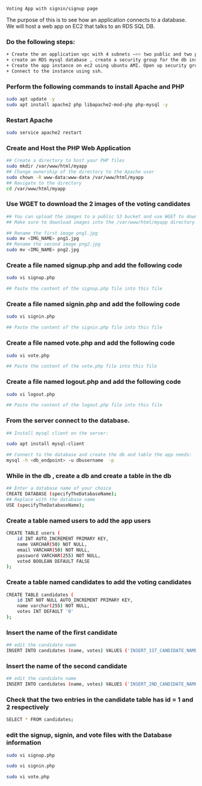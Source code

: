 ```Voting App with signin/signup page```

The purpose of this is to see how an application connects to a database. We will host a web app on EC2 that talks to an RDS SQL DB. 

### Do the following steps: 
```sh
+ Create the an application vpc with 4 subnets —>> two public and two private 
+ create an RDS mysql database , create a security group for the db instance. Pay attention to the db endpoint,     master username and password 
+ Create the app instance on ec2 using ubuntu AMI. Open up security groups for ssh and http 
+ Connect to the instance using ssh. 
```

### Perform the following commands to install Apache and PHP
```sh
sudo apt update -y
sudo apt install apache2 php libapache2-mod-php php-mysql -y
```

### Restart Apache
```sh
sudo service apache2 restart
```

### Create and Host the PHP Web Application
```sh
## Create a directory to host your PHP files
sudo mkdir /var/www/html/myapp
## Change ownership of the directory to the Apache user
sudo chown -R www-data:www-data /var/www/html/myapp
## Navigate to the directory
cd /var/www/html/myapp
```

### Use WGET to download the 2 images of the voting candidates
```sh
## You can upload the images to a public S3 bucket and use WGET to download them into your server**
## Make sure to download images into the /var/www/html/myapp directory

## Rename the first image png1.jpg
sudo mv <IMG_NAME> png1.jpg
## Rename the second image png2.jpg
sudo mv <IMG_NAME> png2.jpg

```
### Create a file named signup.php and add the following code
```sh
sudo vi signup.php

## Paste the content of the signup.php file into this file
```

### Create a file named signin.php and add the following code
```sh
sudo vi signin.php

## Paste the content of the signin.php file into this file
```

### Create a file named vote.php and add the following code
```sh
sudo vi vote.php

## Paste the content of the vote.php file into this file
```

### Create a file named logout.php and add the following code
```sh
sudo vi logout.php

## Paste the content of the logout.php file into this file
```

### From the server connect to the database.
```sh 
## Install mysql client on the server:

sudo apt install mysql-client

## Connect to the database and create the db and table the app needs:
mysql -h <db_endpoint> -u dbusername  -p 
```

### While in the db , create a db and create a table in the db

```sh
## Enter a database name of your choice
CREATE DATABASE (specifyTheDatabaseName); 
## Replace with the database name
USE (specifyTheDatabaseName);
```
### Create a table named users to add the app users 
```sh
CREATE TABLE users (
    id INT AUTO_INCREMENT PRIMARY KEY,
    name VARCHAR(50) NOT NULL,
    email VARCHAR(50) NOT NULL,
    password VARCHAR(255) NOT NULL,
    voted BOOLEAN DEFAULT FALSE
);
```

### Create a table named candidates to add the voting candidates
```sh
CREATE TABLE candidates (
    id INT NOT NULL AUTO_INCREMENT PRIMARY KEY,
    name varchar(255) NOT NULL,
    votes INT DEFAULT '0'
);
```

### Insert the name of the first candidate
```sh
## edit the candidate name
INSERT INTO candidates (name, votes) VALUES ('INSERT_1ST_CANDIDATE_NAME', 0);
```

### Insert the name of the second candidate 
```sh
## edit the candidate name
INSERT INTO candidates (name, votes) VALUES ('INSERT_2ND_CANDIDATE_NAME', 0);

```

### Check that the two entries in the candidate table has id = 1 and 2 respectively
```sh
SELECT * FROM candidates;
```

### edit the signup, signin, and vote files with the Database information
```sh
sudo vi signup.php
```
```sh
sudo vi signin.php
```
```sh
sudo vi vote.php
```